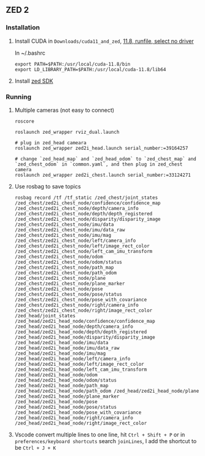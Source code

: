 ## ZED 2

### Installation
1. Install CUDA in `Downloads/cuda11_and_zed`, [11.8, runfile, select no driver](https://developer.nvidia.com/cuda-11-8-0-download-archive?target_os=Linux&target_arch=x86_64&Distribution=Ubuntu&target_version=20.04&target_type=runfile_local)

   In ~/.bashrc
   ```
   export PATH=$PATH:/usr/local/cuda-11.8/bin
   export LD_LIBRARY_PATH=$PATH:/usr/local/cuda-11.8/lib64
   ```
2. Install [zed SDK](https://www.stereolabs.com/docs/installation/linux)

### Running
1. Multiple cameras (not easy to connect)
   ```
   roscore

   roslaunch zed_wrapper rviz_dual.launch

   # plug in zed_head cameara
   roslaunch zed_wrapper zed2i_head.launch serial_number:=39164257

   # change `zed_head_map` and `zed_head_odom` to `zed_chest_map` and `zed_chest_odom` in `common.yaml`, and then plug in zed_chest camera
   roslaunch zed_wrapper zed2i_chest.launch serial_number:=33124271
   ```
2. Use rosbag to save topics
   ```
   rosbag record /tf /tf_static /zed_chest/joint_states /zed_chest/zed2i_chest_node/confidence/confidence_map /zed_chest/zed2i_chest_node/depth/camera_info /zed_chest/zed2i_chest_node/depth/depth_registered /zed_chest/zed2i_chest_node/disparity/disparity_image /zed_chest/zed2i_chest_node/imu/data /zed_chest/zed2i_chest_node/imu/data_raw /zed_chest/zed2i_chest_node/imu/mag /zed_chest/zed2i_chest_node/left/camera_info /zed_chest/zed2i_chest_node/left/image_rect_color /zed_chest/zed2i_chest_node/left_cam_imu_transform /zed_chest/zed2i_chest_node/odom /zed_chest/zed2i_chest_node/odom/status /zed_chest/zed2i_chest_node/path_map /zed_chest/zed2i_chest_node/path_odom /zed_chest/zed2i_chest_node/plane /zed_chest/zed2i_chest_node/plane_marker /zed_chest/zed2i_chest_node/pose /zed_chest/zed2i_chest_node/pose/status /zed_chest/zed2i_chest_node/pose_with_covariance /zed_chest/zed2i_chest_node/right/camera_info /zed_chest/zed2i_chest_node/right/image_rect_color /zed_head/joint_states /zed_head/zed2i_head_node/confidence/confidence_map /zed_head/zed2i_head_node/depth/camera_info /zed_head/zed2i_head_node/depth/depth_registered /zed_head/zed2i_head_node/disparity/disparity_image /zed_head/zed2i_head_node/imu/data /zed_head/zed2i_head_node/imu/data_raw /zed_head/zed2i_head_node/imu/mag /zed_head/zed2i_head_node/left/camera_info /zed_head/zed2i_head_node/left/image_rect_color /zed_head/zed2i_head_node/left_cam_imu_transform /zed_head/zed2i_head_node/odom /zed_head/zed2i_head_node/odom/status /zed_head/zed2i_head_node/path_map /zed_head/zed2i_head_node/path_odom /zed_head/zed2i_head_node/plane /zed_head/zed2i_head_node/plane_marker /zed_head/zed2i_head_node/pose /zed_head/zed2i_head_node/pose/status /zed_head/zed2i_head_node/pose_with_covariance /zed_head/zed2i_head_node/right/camera_info /zed_head/zed2i_head_node/right/image_rect_color 
   ```

3. Vscode convert multiple lines to one line, hit `Ctrl + Shift + P` or in `preferences/keyboard shortcuts` search `joinLines`, I add the shortcut to be `Ctrl + J + K`
